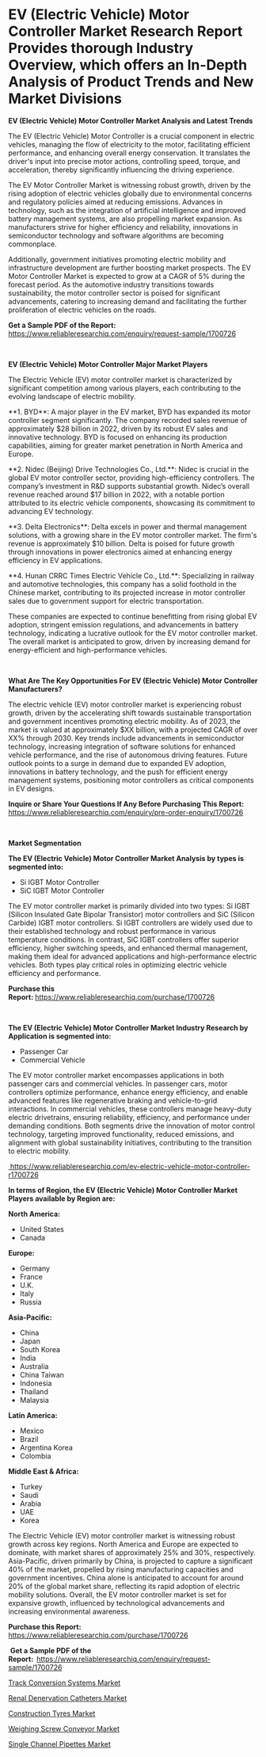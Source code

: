 <p><h1>EV (Electric Vehicle) Motor Controller Market Research Report Provides thorough Industry Overview, which offers an In-Depth Analysis of Product Trends and New Market Divisions</h1></p><p><strong>EV (Electric Vehicle) Motor Controller Market Analysis and Latest Trends</strong></p>
<p><p>The EV (Electric Vehicle) Motor Controller is a crucial component in electric vehicles, managing the flow of electricity to the motor, facilitating efficient performance, and enhancing overall energy conservation. It translates the driver's input into precise motor actions, controlling speed, torque, and acceleration, thereby significantly influencing the driving experience.</p><p>The EV Motor Controller Market is witnessing robust growth, driven by the rising adoption of electric vehicles globally due to environmental concerns and regulatory policies aimed at reducing emissions. Advances in technology, such as the integration of artificial intelligence and improved battery management systems, are also propelling market expansion. As manufacturers strive for higher efficiency and reliability, innovations in semiconductor technology and software algorithms are becoming commonplace.</p><p>Additionally, government initiatives promoting electric mobility and infrastructure development are further boosting market prospects. The EV Motor Controller Market is expected to grow at a CAGR of 5% during the forecast period. As the automotive industry transitions towards sustainability, the motor controller sector is poised for significant advancements, catering to increasing demand and facilitating the further proliferation of electric vehicles on the roads.</p></p>
<p><strong>Get a Sample PDF of the Report:&nbsp;</strong> <a href="https://www.reliableresearchiq.com/enquiry/request-sample/1700726?utm_campaign=101&utm_medium=2&utm_source=Github&utm_content=ia&utm_term=21102024&utm_id=ev-electric-vehicle-motor-controller">https://www.reliableresearchiq.com/enquiry/request-sample/1700726</a></p>
<p>&nbsp;</p>
<p><strong>EV (Electric Vehicle) Motor Controller Major Market Players</strong></p>
<p><p>The Electric Vehicle (EV) motor controller market is characterized by significant competition among various players, each contributing to the evolving landscape of electric mobility. </p><p>**1. BYD**: A major player in the EV market, BYD has expanded its motor controller segment significantly. The company recorded sales revenue of approximately $28 billion in 2022, driven by its robust EV sales and innovative technology. BYD is focused on enhancing its production capabilities, aiming for greater market penetration in North America and Europe.</p><p>**2. Nidec (Beijing) Drive Technologies Co., Ltd.**: Nidec is crucial in the global EV motor controller sector, providing high-efficiency controllers. The company’s investment in R&D supports substantial growth. Nidec’s overall revenue reached around $17 billion in 2022, with a notable portion attributed to its electric vehicle components, showcasing its commitment to advancing EV technology.</p><p>**3. Delta Electronics**: Delta excels in power and thermal management solutions, with a growing share in the EV motor controller market. The firm's revenue is approximately $10 billion. Delta is poised for future growth through innovations in power electronics aimed at enhancing energy efficiency in EV applications.</p><p>**4. Hunan CRRC Times Electric Vehicle Co., Ltd.**: Specializing in railway and automotive technologies, this company has a solid foothold in the Chinese market, contributing to its projected increase in motor controller sales due to government support for electric transportation.</p><p>These companies are expected to continue benefitting from rising global EV adoption, stringent emission regulations, and advancements in battery technology, indicating a lucrative outlook for the EV motor controller market. The overall market is anticipated to grow, driven by increasing demand for energy-efficient and high-performance vehicles.</p></p>
<p>&nbsp;</p>
<p><strong>What Are The Key Opportunities For EV (Electric Vehicle) Motor Controller Manufacturers?</strong></p>
<p><p>The electric vehicle (EV) motor controller market is experiencing robust growth, driven by the accelerating shift towards sustainable transportation and government incentives promoting electric mobility. As of 2023, the market is valued at approximately $XX billion, with a projected CAGR of over XX% through 2030. Key trends include advancements in semiconductor technology, increasing integration of software solutions for enhanced vehicle performance, and the rise of autonomous driving features. Future outlook points to a surge in demand due to expanded EV adoption, innovations in battery technology, and the push for efficient energy management systems, positioning motor controllers as critical components in EV designs.</p></p>
<p><strong>Inquire or Share Your Questions If Any Before Purchasing This Report:</strong> <a href="https://www.reliableresearchiq.com/enquiry/pre-order-enquiry/1700726?utm_campaign=101&utm_medium=2&utm_source=Github&utm_content=ia&utm_term=21102024&utm_id=ev-electric-vehicle-motor-controller">https://www.reliableresearchiq.com/enquiry/pre-order-enquiry/1700726</a></p>
<p>&nbsp;</p>
<p><strong>Market Segmentation</strong></p>
<p><strong>The EV (Electric Vehicle) Motor Controller Market Analysis by types is segmented into:</strong></p>
<p><ul><li>Si IGBT Motor Controller</li><li>SiC IGBT Motor Controller</li></ul></p>
<p><p>The EV motor controller market is primarily divided into two types: Si IGBT (Silicon Insulated Gate Bipolar Transistor) motor controllers and SiC (Silicon Carbide) IGBT motor controllers. Si IGBT controllers are widely used due to their established technology and robust performance in various temperature conditions. In contrast, SiC IGBT controllers offer superior efficiency, higher switching speeds, and enhanced thermal management, making them ideal for advanced applications and high-performance electric vehicles. Both types play critical roles in optimizing electric vehicle efficiency and performance.</p></p>
<p><strong>Purchase this Report:&nbsp;</strong><a href="https://www.reliableresearchiq.com/purchase/1700726?utm_campaign=101&utm_medium=2&utm_source=Github&utm_content=ia&utm_term=21102024&utm_id=ev-electric-vehicle-motor-controller">https://www.reliableresearchiq.com/purchase/1700726</a></p>
<p>&nbsp;</p>
<p><strong>The EV (Electric Vehicle) Motor Controller Market Industry Research by Application is segmented into:</strong></p>
<p><ul><li>Passenger Car</li><li>Commercial Vehicle</li></ul></p>
<p><p>The EV motor controller market encompasses applications in both passenger cars and commercial vehicles. In passenger cars, motor controllers optimize performance, enhance energy efficiency, and enable advanced features like regenerative braking and vehicle-to-grid interactions. In commercial vehicles, these controllers manage heavy-duty electric drivetrains, ensuring reliability, efficiency, and performance under demanding conditions. Both segments drive the innovation of motor control technology, targeting improved functionality, reduced emissions, and alignment with global sustainability initiatives, contributing to the transition to electric mobility.</p></p>
<p><a href="https://www.reliableresearchiq.com/ev-electric-vehicle-motor-controller-r1700726?utm_campaign=101&utm_medium=2&utm_source=Github&utm_content=ia&utm_term=21102024&utm_id=ev-electric-vehicle-motor-controller">&nbsp;https://www.reliableresearchiq.com/ev-electric-vehicle-motor-controller-r1700726</a></p>
<p><strong>In terms of Region, the EV (Electric Vehicle) Motor Controller Market Players available by Region are:</strong></p>
<p>
    <p> <strong> North America: </strong>
        <ul>
            <li>United States</li>
            <li>Canada</li>
        </ul>
        </p> 
    <p> <strong> Europe: </strong>
        <ul>
            <li>Germany</li>
            <li>France</li>
            <li>U.K.</li>
            <li>Italy</li>
            <li>Russia</li>
        </ul>
        </p> 
    <p> <strong> Asia-Pacific: </strong>
        <ul>
            <li>China</li>
            <li>Japan</li>
            <li>South Korea</li>
            <li>India</li>
            <li>Australia</li>
            <li>China Taiwan</li>
            <li>Indonesia</li>
            <li>Thailand</li>
            <li>Malaysia</li>
        </ul>
        </p> 
    <p> <strong> Latin America: </strong>
        <ul>
            <li>Mexico</li>
            <li>Brazil</li>
            <li>Argentina Korea</li>
            <li>Colombia</li>
        </ul>
        </p> 
    <p> <strong> Middle East & Africa: </strong>
        <ul>
            <li>Turkey</li>
            <li>Saudi</li>
            <li>Arabia</li>
            <li>UAE</li>
            <li>Korea</li>
        </ul>
    </p>
    </p>
<p><p>The Electric Vehicle (EV) motor controller market is witnessing robust growth across key regions. North America and Europe are expected to dominate, with market shares of approximately 25% and 30%, respectively. Asia-Pacific, driven primarily by China, is projected to capture a significant 40% of the market, propelled by rising manufacturing capacities and government incentives. China alone is anticipated to account for around 20% of the global market share, reflecting its rapid adoption of electric mobility solutions. Overall, the EV motor controller market is set for expansive growth, influenced by technological advancements and increasing environmental awareness.</p></p>
<p><strong>Purchase this Report: </strong><a href="https://www.reliableresearchiq.com/purchase/1700726?utm_campaign=101&utm_medium=2&utm_source=Github&utm_content=ia&utm_term=21102024&utm_id=ev-electric-vehicle-motor-controller">https://www.reliableresearchiq.com/purchase/1700726</a></p>
<p>&nbsp;<strong>Get a Sample PDF of the Report:&nbsp;&nbsp;</strong><a href="https://www.reliableresearchiq.com/enquiry/request-sample/1700726?utm_campaign=101&utm_medium=2&utm_source=Github&utm_content=ia&utm_term=21102024&utm_id=ev-electric-vehicle-motor-controller">https://www.reliableresearchiq.com/enquiry/request-sample/1700726</a></p>
<p><strong></strong></p>
<p><p><a href="https://github.com/ellenqyqdyches/Market-Research-Report-List-1/blob/main/track-conversion-systems-market.md?utm_campaign=101&utm_medium=2&utm_source=Github&utm_content=ia&utm_term=21102024&utm_id=ev-electric-vehicle-motor-controller">Track Conversion Systems Market</a></p><p><a href="https://www.linkedin.com/pulse/renal-denervation-catheters-market-global-share-ranking-ce9ne?utm_campaign=101&utm_medium=2&utm_source=Github&utm_content=ia&utm_term=21102024&utm_id=ev-electric-vehicle-motor-controller">Renal Denervation Catheters Market</a></p><p><a href="https://github.com/cleora2ime/Market-Research-Report-List-1/blob/main/construction-tyres-market.md?utm_campaign=101&utm_medium=2&utm_source=Github&utm_content=ia&utm_term=21102024&utm_id=ev-electric-vehicle-motor-controller">Construction Tyres Market</a></p><p><a href="https://issuu.com/reportprime-2/docs/weighing-screw-conveyor-market-size_d37949a4eb21c4?utm_campaign=101&utm_medium=2&utm_source=Github&utm_content=ia&utm_term=21102024&utm_id=ev-electric-vehicle-motor-controller">Weighing Screw Conveyor Market</a></p><p><a href="https://www.linkedin.com/pulse/consumer-behavior-shifts-single-channel-pipettes-market-demand-heuxf?utm_campaign=101&utm_medium=2&utm_source=Github&utm_content=ia&utm_term=21102024&utm_id=ev-electric-vehicle-motor-controller">Single Channel Pipettes Market</a></p></p>